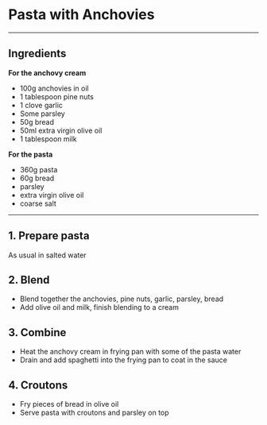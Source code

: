 # Pasta with Anchovies

---

## Ingredients

**For the anchovy cream**

- 100g anchovies in oil
- 1 tablespoon pine nuts
- 1 clove garlic
- Some parsley
- 50g bread
- 50ml extra virgin olive oil
- 1 tablespoon milk

**For the pasta**

- 360g pasta
- 60g bread
- parsley
- extra virgin olive oil
- coarse salt

---

## 1. Prepare pasta

As usual in salted water

## 2. Blend

- Blend together the anchovies, pine nuts, garlic, parsley, bread
- Add olive oil and milk, finish blending to a cream

## 3. Combine

- Heat the anchovy cream in frying pan with some of the pasta water
- Drain and add spaghetti into the frying pan to coat in the sauce

## 4. Croutons

- Fry pieces of bread in olive oil
- Serve pasta with croutons and parsley on top

